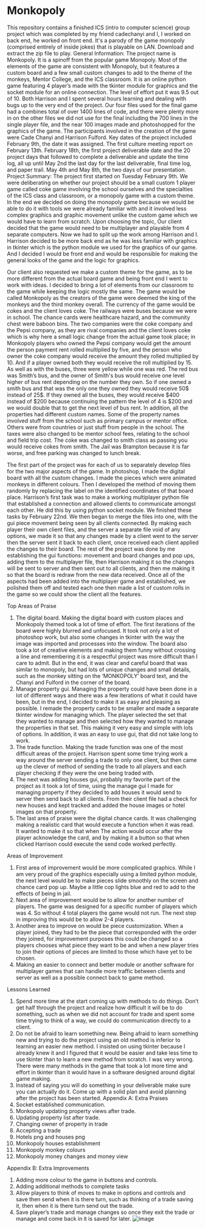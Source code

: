 # Monkopoly
This repository contains a finished ICS (intro to computer science) group project which was completed by my friend cadechanyi and I, I worked on back end, he worked on front end. It's a parody of the game monopoly (comprised entirely of inside jokes) that is playable on LAN. Download and extract the zip file to play.
General Information:
The project name is Monkopoly. It is a spinoff from the popular game Monopoly. Most of the elements of the game are consistent with Monopoly, but it features a custom board and a few small custom changes to add to the theme of the monkeys, Mentor College, and the ICS classroom. It is an online python game featuring 4 player’s made with the tkinter module for graphics and the socket module for an online connection. The level of effort put it was 9.5 out of 10. Both Harrison and I spent several hours learning and dealing with bugs up to the very end of the project. Our four files used for the final game had a combines total of over 1400 lines of code, and there were plenty more in on the other files we did not use for the final including the 700 lines in the single player file, and the near 100 images made and photoshopped for the graphics of the game. The participants involved in the creation of the game were Cade Chanyi and Harrison Fulford. Key dates of the project included February 9th, the date it was assigned. The first culture meeting report on February 13th. February 18th, the first project deliverable date and the 20 project days that followed to complete a deliverable and update the time log, all up until May 2nd the last day for the last deliverable, final time log, and paper trail. May 4th and May 8th, the two days of our presentation.
Project Summary:
The project first started on Tuesday February 9th. We were deliberating on whether our project should be a small custom 1 player game called coke game involving the school ourselves and the specialties of the ICS class and classroom, or a monopoly game with a custom theme. In the end we decided on doing the monopoly game because we would be able to do it with tools we were already familiar with and it involved less complex graphics and graphic movement unlike the custom game which we would have to learn from scratch. Upon choosing the topic, Our client decided that the game would need to be multiplayer and playable from 4 separate computers. Now we had to split up the work among Harrison and I. Harrison decided to be more back end as he was less familiar with graphics in tkinter which is the python module we used for the graphics of our game. And I decided I would be front end and would be responsible for making the general looks of the game and the logic for graphics. 

Our client also requested we make a custom theme for the game, as to be more different from the actual board game and being front end I went to work with ideas. I decided to bring a lot of elements from our classroom to the game while keeping the logic mostly the same. The game would be called Monkopoly as the creators of the game were deemed the king of the monkeys and the third monkey overall. The currency of the game would be cokes and the client loves coke. The railways were buses because we were in school. The chance cards were healthcare hazard, and the community chest were baboon bins. The two companies were the coke company and the Pepsi company, as they are rival companies and the client loves coke which is why here a small logic change from the actual game took place; in Monkopoly players who owned the Pepsi company would get the amount the person payment rent rolled multiplied by five, and the person who owner the coke company would receive the amount they rolled multiplied by 10. And if a player owned both they would receive the roll multiplied by 15. As well as with the buses, three were yellow while one was red. The red bus was Smith’s bus, and the owner of Smith's bus would receive one level higher of bus rent depending on the number they own. So if one owned a smith bus and that was the only one they owned they would receive 50$ instead of 25$. If they owned all the buses, they would receive $400 instead of $200 because continuing the pattern the level of 4 is $200 and we would double that to get the next level of bus rent. In addition, all the properties had different custom names. Some of the property names involved stuff from the school such as primary campus or mentor office. Others were from countries or just stuff from people in the school. The taxes were also changed to be mentor school fees, relating to the school and field trip cost. The coke was changed to smith class as passing you would receive cokes from smith. The Jail was Brampton because it is far worse, and free parking was changed to lunch break. 

The first part of the project was for each of us to separately develop files for the two major aspects of the game. In photoshop, I made the digital board with all the custom changes. I made the pieces which were animated monkeys in different colours. Then I developed the method of moving them randomly by replacing the label on the identified coordinates of that board place. Harrison’s first task was to make a working multiplayer python file that established a connection and allowed clients to communicate amongst each other. He did this by using python socket module. We finished these tasks by February 22nd. We then began to merge the files into one, with the gui piece movement being seen by all clients connected. By making each player their own client files, and the server a separate file void of any options, we made it so that any changes made by a client went to the server then the server sent it back to each client, once received each client applied the changes to their board. The rest of the project was done by me establishing the gui functions: movement and board changes and pop ups, adding them to the multiplayer file, then Harrison making it so the changes will be sent to server and then sent out to all clients, and then me making it so that the board is redraw from the new data received. Once all of the aspects had been added into the multiplayer game and established, we polished them off and tested each one then made a list of custom rolls in the game so we could show the client all the features.

Top Areas of Praise
1.	The digital board. Making the digital board with custom places and Monkopoly themed took a lot of time of effort. The first iterations of the board were highly blurred and unfocused. It took not only a lot of photoshop work, but also some changes in tkinter with the way the image was imported and processes into the window. The board also took a lot of creative elements and making them funny without crossing a line and remembering it is a respectful project was more difficult than I care to admit. But in the end, it was clear and careful board that was similar to monopoly, but had lots of unique changes and small details, such as the monkey sitting on the ‘MONKOPOLY’ board text, and the Chanyi and Fulford in the corner of the board.
2.	Manage property gui. Managing the property could have been done in a lot of different ways and there was a few iterations of what it could have been, but in the end, I decided to make it as easy and pleasing as possible. I remade the property cards to be smaller and made a separate tkinter window for managing which. The player selected the set that they wanted to manage and then selected how they wanted to manage the properties in that set. This making it very easy and simple with lots of options. In addition, it was an easy to use gui, that did not take long to work.
3.	The trade function. Making the trade function was one of the most difficult areas of the project. Harrison spent some time trying work a way around the server sending a trade to only one client, but then came up the clever of method of sending the trade to all players and each player checking if they were the one being traded with. 
4.	The next was adding houses gui, probably my favorite part of the project as it took a lot of time, using the manage gui I made for managing property if they decided to add houses it would send to server then send back to all clients. From their client file had a check for new houses and kept tracked and added the house images or hotel images on that property.
5.	The last area of praise were the digital chance cards. It was challenging making a realistic card that would execute a function when it was read. It wanted to make it so that when The action would occur after the player acknowledge the card, and by making it a button so that when clicked Harrison could execute the send code worked perfectly.

Areas of Improvement
1.	First area of improvement would be more complicated graphics. While I am very proud of the graphics especially using a limited python module, the next level would be to make pieces slide smoothly on the screen and chance card pop up. Maybe a little cop lights blue and red to add to the effects of being in jail.
2.	Next area of improvement would be to allow for another number of players. The game was designed for a specific number of players which was 4. So without 4 total players the game would not run. The next step in improving this would be to allow 2-4 players.
3.	Another area to improve on would be piece customization. When a player joined, they had to be the piece that corresponded with the order they joined, for improvement purposes this could be changed so a players chooses what piece they want to be and when a new player tries to join their options of pieces are limited to those which have yet to be chosen.
4.	Making an easier to connect and better module or another software for multiplayer games that can handle more traffic between clients and server as well as a possible connect back to game method.

Lessons Learned
1.	Spend more time at the start coming up with methods to do things. Don’t get half through the project and realize how difficult it will be to do something, such as when we did not account for trade and spent some time trying to think of a way, we could do communication directly to a client.
2.	Do not be afraid to learn something new. Being afraid to learn something new and trying to do the project using an old method is inferior to learning an easier new method. I insisted on using tkinter because I already knew it and I figured that it would be easier and take less time to use tkinter than to learn a new method from scratch. I was very wrong. There were many methods in the game that took a lot more time and effort in tkinter than it would have in a software designed around digital game making. 
3.	Instead of saying you will do something in your deliverable make sure you can actually do it. Come up with a solid plan and avoid planning after the project has been started.
Appendix A: Extra Praises
1.	Socket established communication.
2.	Monkopoly updating property views after trade.
3.	Updating property list after trade.
4.	Changing owner of property in trade
5.	Accepting a trade
6.	Hotels png and houses png
7.	Monkopoly houses establishment
8.	Monkopoly monkey colours
9.	Monkopoly money changes and money view

Appendix B: Extra Improvements
1.	Adding more colour to the game in buttons and controls. 
2.	Adding additional methods to complete tasks
3.	Allow players to think of moves to make in options and controls and save then send when it is there turn, such as thinking of a trade saving it, then when it is there turn send out the trade.
4.	Save player’s trade and manage changes so once they exit the trade or manage and come back in it is saved for later.
![image](https://github.com/HarrisonFulford/Monkopoly/assets/126714741/57d9da05-8e99-4cd3-8276-72bb0ddcfeb7)
